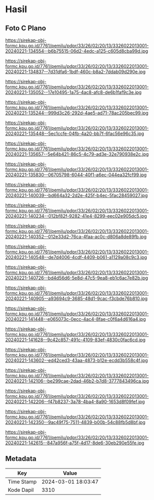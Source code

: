 # Hasil

## Foto C Plano

https://sirekap-obj-formc.kpu.go.id/7761/pemilu/pdpr/33/26/02/20/13/3326022013001-20240221-134554--b6b75515-06d2-4edc-a125-c605d8cba99d.jpg

https://sirekap-obj-formc.kpu.go.id/7761/pemilu/pdpr/33/26/02/20/13/3326022013001-20240221-134837--7d31dfa6-1bdf-460c-b8a2-7ddab09d290e.jpg

https://sirekap-obj-formc.kpu.go.id/7761/pemilu/pdpr/33/26/02/20/13/3326022013001-20240221-135052--17e10495-1a75-4ac8-afc8-de6b1faf9c3e.jpg

https://sirekap-obj-formc.kpu.go.id/7761/pemilu/pdpr/33/26/02/20/13/3326022013001-20240221-135244--999d3c26-292d-4ae5-ad71-78ac205bec99.jpg

https://sirekap-obj-formc.kpu.go.id/7761/pemilu/pdpr/33/26/02/20/13/3326022013001-20240221-135448--5ec1ccfe-04fb-4a20-bb7f-6fac56e96c35.jpg

https://sirekap-obj-formc.kpu.go.id/7761/pemilu/pdpr/33/26/02/20/13/3326022013001-20240221-135657--5e64b421-86c5-4c79-ad3e-32e790938e2c.jpg

https://sirekap-obj-formc.kpu.go.id/7761/pemilu/pdpr/33/26/02/20/13/3326022013001-20240221-135830--06705798-6044-40f1-a6ec-044ea32fcf99.jpg

https://sirekap-obj-formc.kpu.go.id/7761/pemilu/pdpr/33/26/02/20/13/3326022013001-20240221-140039--bd664a32-2d2e-425f-b4ec-5fac28459027.jpg

https://sirekap-obj-formc.kpu.go.id/7761/pemilu/pdpr/33/26/02/20/13/3326022013001-20240221-140234--012bf82f-9282-41e4-8299-eec02e905dc5.jpg

https://sirekap-obj-formc.kpu.go.id/7761/pemilu/pdpr/33/26/02/20/13/3326022013001-20240221-140352--012e33d2-76ca-4faa-ac0c-d806a8de89fb.jpg

https://sirekap-obj-formc.kpu.go.id/7761/pemilu/pdpr/33/26/02/20/13/3326022013001-20240221-140548--de7d4006-4cdf-4409-b061-a1129a08c9c3.jpg

https://sirekap-obj-formc.kpu.go.id/7761/pemilu/pdpr/33/26/02/20/13/3326022013001-20240221-140726--bd4d56d6-5e8d-47c5-9ea8-eb1c6ac7e82b.jpg

https://sirekap-obj-formc.kpu.go.id/7761/pemilu/pdpr/33/26/02/20/13/3326022013001-20240221-140905--a93694c9-3685-48d1-9cac-f3cbde76b810.jpg

https://sirekap-obj-formc.kpu.go.id/7761/pemilu/pdpr/33/26/02/20/13/3326022013001-20240221-141448--e065073c-0ecc-4ac4-8fae-c0f6a4d616a4.jpg

https://sirekap-obj-formc.kpu.go.id/7761/pemilu/pdpr/33/26/02/20/13/3326022013001-20240221-141628--9c42c857-491c-4109-83ef-4830c0fac6cd.jpg

https://sirekap-obj-formc.kpu.go.id/7761/pemilu/pdpr/33/26/02/20/13/3326022013001-20240221-143602--ed42ced3-43aa-4873-b12e-ecdd3b558c4f.jpg

https://sirekap-obj-formc.kpu.go.id/7761/pemilu/pdpr/33/26/02/20/13/3326022013001-20240221-142106--be299cae-2dad-46b2-b7d8-3777843496ca.jpg

https://sirekap-obj-formc.kpu.go.id/7761/pemilu/pdpr/33/26/02/20/13/3326022013001-20240221-142206--f47b8237-3a78-4ba4-8a90-1653d8f09fef.jpg

https://sirekap-obj-formc.kpu.go.id/7761/pemilu/pdpr/33/26/02/20/13/3326022013001-20240221-142350--9ac49f75-7511-4839-b00b-54c88fb5d8bf.jpg

https://sirekap-obj-formc.kpu.go.id/7761/pemilu/pdpr/33/26/02/20/13/3326022013001-20240221-142615--847a956f-a75f-4d17-8de6-30eb290e55fe.jpg


## Metadata

| Key        | Value               |
| ---------- | ------------------- |
| Time Stamp | 2024-03-01 18:03:47 |
| Kode Dapil | 3310                |



